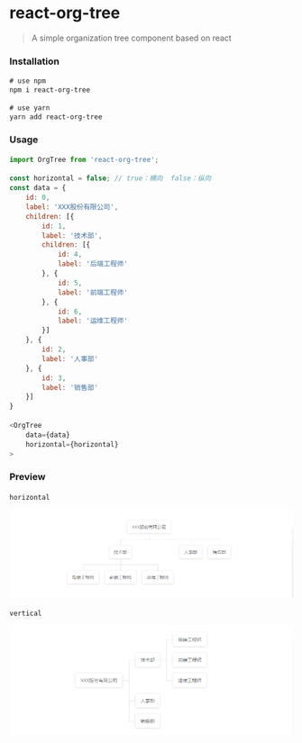 # react-org-tree

> A simple organization tree component based on react

### Installation

```
# use npm
npm i react-org-tree

# use yarn
yarn add react-org-tree
```
### Usage

``` js
import OrgTree from 'react-org-tree';

const horizontal = false; // true：横向  false：纵向
const data = {
    id: 0,
    label: 'XXX股份有限公司',
    children: [{
        id: 1,
        label: '技术部',
        children: [{
            id: 4,
            label: '后端工程师'
        }, {
            id: 5,
            label: '前端工程师'
        }, {
            id: 6,
            label: '运维工程师'
        }]
    }, {
        id: 2,
        label: '人事部'
    }, {
        id: 3,
        label: '销售部'
    }]
}

<OrgTree
    data={data}
    horizontal={horizontal}
>
```

### Preview

`horizontal`

<img src="https://github.com/artdong/react-org-tree/blob/master/img/1.png" width="520px" style="display:inline;">

`vertical`

<img src="https://github.com/artdong/react-org-tree/blob/master/img/2.png" width="520px" style="display:inline;">






